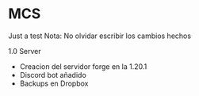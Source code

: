 # MCS
Just a test
Nota: No olvidar escribir los cambios hechos 

1.0 Server
- Creacion del servidor forge en la 1.20.1
- Discord bot añadido
- Backups en Dropbox
